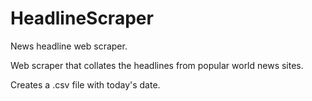 # HeadlineScraper
 News headline web scraper.

Web scraper that collates the headlines from popular world news sites.

Creates a .csv file with today's date.